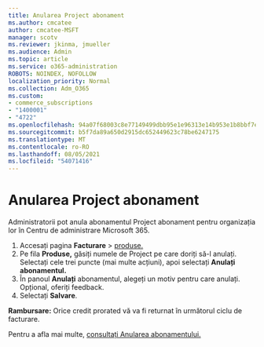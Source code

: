 ```yaml
---
title: Anularea Project abonament
ms.author: cmcatee
author: cmcatee-MSFT
manager: scotv
ms.reviewer: jkinma, jmueller
ms.audience: Admin
ms.topic: article
ms.service: o365-administration
ROBOTS: NOINDEX, NOFOLLOW
localization_priority: Normal
ms.collection: Adm_O365
ms.custom:
- commerce_subscriptions
- "1400001"
- "4722"
ms.openlocfilehash: 94a07f68003c8e77149499dbb95e1e96313e14b953e1b8bbf7e0efed24ea145d
ms.sourcegitcommit: b5f7da89a650d2915dc652449623c78be6247175
ms.translationtype: MT
ms.contentlocale: ro-RO
ms.lasthandoff: 08/05/2021
ms.locfileid: "54071416"
---
```

# <a name="cancel-project-subscription"></a>Anularea Project abonament

Administratorii pot anula abonamentul Project abonament pentru organizația lor în Centru de administrare Microsoft 365.

1. Accesați pagina **Facturare** \> [produse.](https://go.microsoft.com/fwlink/p/?linkid=842054)
2. Pe fila **Produse,** găsiți numele de Project pe care doriți să-l anulați. Selectați cele trei puncte (mai multe acțiuni), apoi selectați **Anulați abonamentul.**
3. În panoul **Anulați** abonamentul, alegeți un motiv pentru care anulați. Opțional, oferiți feedback.
4. Selectați **Salvare**.

**Rambursare:** Orice credit prorated vă va fi returnat în următorul ciclu de facturare.

Pentru a afla mai multe, [consultați Anularea abonamentului.](/microsoft-365/commerce/subscriptions/cancel-your-subscription)